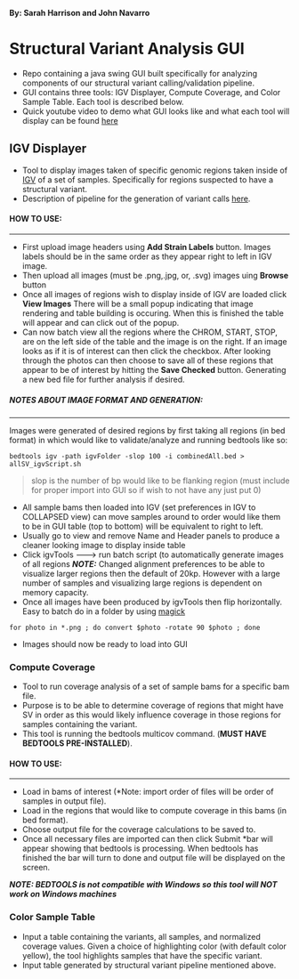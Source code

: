 **By: Sarah Harrison and John Navarro** 

# Structural Variant Analysis GUI

* Repo containing a java swing GUI built specifically for analyzing components of our structural variant calling/validation pipeline. 
* GUI contains three tools: IGV Displayer, Compute Coverage, and Color Sample Table. Each tool is described below. 
* Quick youtube video to demo what GUI looks like and what each tool will display can be found [here](https://www.youtube.com/watch?v=kPWZuFNhOJI&feature=youtu.be)

## IGV Displayer 
* Tool to display images taken of specific genomic regions taken inside of [IGV](https://github.com/igvteam/igv) of a set of samples. Specifically for regions suspected to have a structural variant. 
* Description of pipeline for the generation of variant calls [here](https://github.com/skharrison/svPIPE).   

#### HOW TO USE:
---------------
  * First upload image headers using **Add Strain Labels** button. Images labels should be in the same order as they appear right to left in IGV image.  
  * Then upload all images (must be .png,.jpg, or, .svg) images uing **Browse** button 
  * Once all images of regions wish to display inside of IGV are loaded click **View Images** There will be a small popup indicating that image rendering and         table building is occuring. When this is finished the table will appear and can click out of the popup. 
  * Can now batch view all the regions where the CHROM, START, STOP, are on the left side of the table and the image is on the right. If an image looks as if it       is of interest can then click the checkbox. After looking through the photos can then choose to save all of these regions that appear to be of interest by         hitting the **Save Checked** button. Generating a new bed file for further analysis if desired. 
  
##### NOTES ABOUT IMAGE FORMAT AND GENERATION:
----
Images were generated of desired regions by first taking all regions (in bed format) in which would like to validate/analyze and running bedtools like so:
 ```
bedtools igv -path igvFolder -slop 100 -i combinedAll.bed > allSV_igvScript.sh
```
> slop is the number of bp would like to be flanking region (must include for proper import into GUI so if wish to not have any just put 0)

* All sample bams then loaded into IGV (set preferences in IGV to COLLAPSED view) can move samples around to order would like them to be in GUI table (top to bottom) will be equivalent to right to left.
* Usually go to view and remove Name and Header panels to produce a cleaner looking image to display inside table 
* Click igvTools ---> run batch script  (to automatically generate images of all regions
***NOTE:*** Changed alignment preferences to be able to visualize larger regions then the default of 20kp. However with a large number of samples and visualizing large regions is dependent on  memory capacity. 
* Once all images have been produced by igvTools then flip horizontally. Easy to batch do in a folder by using [magick](https://imagemagick.org/script/mogrify.php)
```
for photo in *.png ; do convert $photo -rotate 90 $photo ; done
```
* Images should now be ready to load into GUI

### Compute Coverage
* Tool to run coverage analysis of a set of sample bams for a specific bam file. 
* Purpose is to be able to determine coverage of regions that might have SV in order as this would likely influence coverage in those regions for samples           containing the variant.
* This tool is running the bedtools multicov command. (**MUST HAVE BEDTOOLS PRE-INSTALLED**). 

#### HOW TO USE:
-----------
* Load in bams of interest (*Note: import order of files will be order of samples in output file).
* Load in the regions that would like to compute coverage in this bams (in bed format). 
* Choose output file for the coverage calculations to be saved to. 
* Once all necessary files are imported can then click Submit
*bar will appear showing that bedtools is processing. When bedtools has finished the bar will turn to done and output file will be displayed on the screen. 

***NOTE: BEDTOOLS is not compatible with Windows so this tool will NOT work on Windows machines*** 

### Color Sample Table 

* Input a table containing the variants, all samples, and normalized coverage values. Given a choice of highlighting color (with default color yellow), the tool highlights samples that have the specific variant.
* Input table generated by structural variant pipeline mentioned above. 

